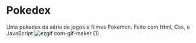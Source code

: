 # Pokedex
Uma pokedex da série de jogos e filmes Pokemon. Feito com Html, Css, e JavaScript
![ezgif com-gif-maker (1)](https://user-images.githubusercontent.com/127153172/235530410-df1b90c4-a350-45cc-a61f-ba09a4a22a1d.gif)
